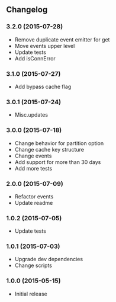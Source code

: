 ## Changelog

### 3.2.0 (2015-07-28)

* Remove duplicate event emitter for get
* Move events upper level
* Update tests
* Add isConnError

### 3.1.0 (2015-07-27)

* Add bypass cache flag

### 3.0.1 (2015-07-24)

* Misc.updates

### 3.0.0 (2015-07-18)

* Change behavior for partition option
* Change cache key structure
* Change events
* Add support for more than 30 days
* Add more tests

### 2.0.0 (2015-07-09)

* Refactor events
* Update readme

### 1.0.2 (2015-07-05)

* Update tests

### 1.0.1 (2015-07-03)

* Upgrade dev dependencies
* Change scripts

### 1.0.0 (2015-05-15)

* Initial release
